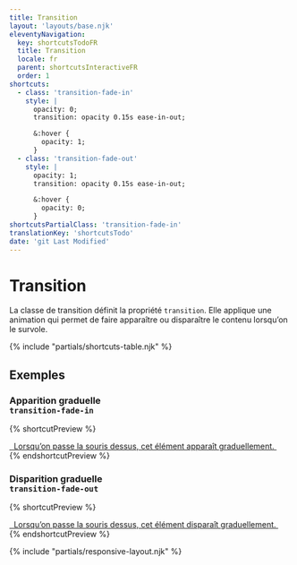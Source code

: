 ```yaml
---
title: Transition
layout: 'layouts/base.njk'
eleventyNavigation:
  key: shortcutsTodoFR
  title: Transition
  locale: fr
  parent: shortcutsInteractiveFR
  order: 1
shortcuts:
  - class: 'transition-fade-in'
    style: |
      opacity: 0;
      transition: opacity 0.15s ease-in-out;

      &:hover {
        opacity: 1;
      }
  - class: 'transition-fade-out'
    style: |
      opacity: 1;
      transition: opacity 0.15s ease-in-out;

      &:hover {
        opacity: 0;
      }
shortcutsPartialClass: 'transition-fade-in'
translationKey: 'shortcutsTodo'
date: 'git Last Modified'
---
```


# Transition

La classe de transition définit la propriété `transition`. Elle applique une animation qui permet de faire apparaître ou disparaître le contenu lorsqu’on le survole.

{% include "partials/shortcuts-table.njk" %}

## Exemples

### Apparition graduelle<br/>`transition-fade-in`

{% shortcutPreview %}

<a href="#" class="transition-fade-in">
  Lorsqu’on passe la souris dessus, cet élément apparaît graduellement.
</a> 
{% endshortcutPreview %}

### Disparition graduelle<br/>`transition-fade-out`

{% shortcutPreview %}

<a href="#" class="transition-fade-out">
  Lorsqu’on passe la souris dessus, cet élément disparaît graduellement.
</a> 
{% endshortcutPreview %}

{% include "partials/responsive-layout.njk" %}

